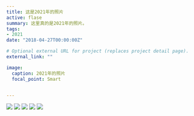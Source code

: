 ```yaml
---
title: 这是2021年的照片
active: flase
summary: 这里真的是2021年的照片。
tags:
- 2021
date: "2018-04-27T00:00:00Z"

# Optional external URL for project (replaces project detail page).
external_link: ""

image:
  caption: 2021年的照片
  focal_point: Smart


---
```

![](featured01.jpg)
![](featured02.jpg)
![](featured03.jpg)
![](featured04.jpg)
![](featured05.jpg)
